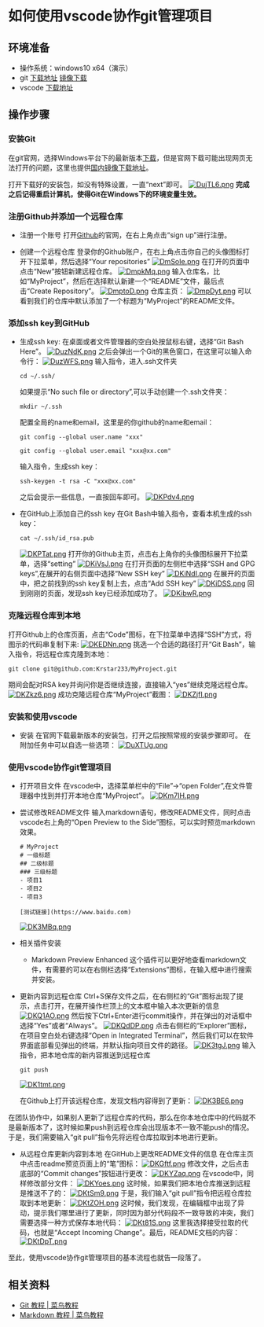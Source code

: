 # 如何使用vscode协作git管理项目

## 环境准备
- 操作系统：windows10 x64（演示）
- git [下载地址](https://git-scm.com/downloads) [镜像下载](http://npm.taobao.org/mirrors/git-for-windows/)
- vscode [下载地址](https://code.visualstudio.com/)

## 操作步骤
### 安装Git
在git官网，选择Windows平台下的最新版本[下载](https://git-scm.com/downloads)，但是官网下载可能出现网页无法打开的问题，这里也提供[国内镜像下载地址](http://npm.taobao.org/mirrors/git-for-windows/)。

打开下载好的安装包，如没有特殊设置，一直“next”即可。
[![DujTL6.png](https://s3.ax1x.com/2020/11/19/DujTL6.png)](https://imgchr.com/i/DujTL6)
**完成之后记得重启计算机，使得Git在Windows下的环境变量生效。**

### 注册Github并添加一个远程仓库
- 注册一个账号
打开[Github](https://github.com/)的官网，在右上角点击“sign up”进行注册。

- 创建一个远程仓库
登录你的Github账户，在右上角点击你自己的头像图标打开下拉菜单，然后选择“Your repositories”
[![DmSoIe.png](https://s3.ax1x.com/2020/11/18/DmSoIe.png)](https://imgchr.com/i/DmSoIe)
在打开的页面中点击“New”按钮新建远程仓库。
[![DmpkMq.png](https://s3.ax1x.com/2020/11/18/DmpkMq.png)](https://imgchr.com/i/DmpkMq)
输入仓库名，比如“MyProject”，然后在选择默认新建一个“README”文件，最后点击“Create Repository”。
[![DmptoD.png](https://s3.ax1x.com/2020/11/18/DmptoD.png)](https://imgchr.com/i/DmptoD)
仓库主页：
[![DmpDyt.png](https://s3.ax1x.com/2020/11/18/DmpDyt.png)](https://imgchr.com/i/DmpDyt)
可以看到我们的仓库中默认添加了一个标题为“MyProject”的README文件。


### 添加ssh key到GitHub
- 生成ssh key:
    在桌面或者文件管理器的空白处按鼠标右键，选择“Git Bash Here”。
    [![DuzNdK.png](https://s3.ax1x.com/2020/11/19/DuzNdK.png)](https://imgchr.com/i/DuzNdK)
    之后会弹出一个Git的黑色窗口，在这里可以输入命令行：
    [![DuzWFS.png](https://s3.ax1x.com/2020/11/19/DuzWFS.png)](https://imgchr.com/i/DuzWFS)
    输入指令，进入.ssh文件夹
    ```
    cd ~/.ssh/
    ```
    如果提示“No such file or directory”,可以手动创建一个.ssh文件夹：
    ```
    mkdir ~/.ssh
    ```
    配置全局的name和email，这里是的你github的name和email：
    ```
    git config --global user.name "xxx"
 
    git config --global user.email "xxx@xx.com"
    ```
    输入指令，生成ssh key：
    ```
    ssh-keygen -t rsa -C "xxx@xx.com"
    ```
    之后会提示一些信息，一直按回车即可。
    [![DKPdv4.png](https://s3.ax1x.com/2020/11/19/DKPdv4.png)](https://imgchr.com/i/DKPdv4)

- 在GitHub上添加自己的ssh key
    在Git Bash中输入指令，查看本机生成的ssh key：
    ```
    cat ~/.ssh/id_rsa.pub
    ```
    [![DKPTat.png](https://s3.ax1x.com/2020/11/19/DKPTat.png)](https://imgchr.com/i/DKPTat)
    打开你的Github主页，点击右上角你的头像图标展开下拉菜单，选择“setting”
    [![DKiVsJ.png](https://s3.ax1x.com/2020/11/19/DKiVsJ.png)](https://imgchr.com/i/DKiVsJ)
    在打开页面的左侧栏中选择“SSH and GPG keys”,在展开的右侧页面中选择“New SSH key”
    [![DKiNdI.png](https://s3.ax1x.com/2020/11/19/DKiNdI.png)](https://imgchr.com/i/DKiNdI)
    在展开的页面中，把之前找到的ssh key复制上去，点击“Add SSH key”
    [![DKiDSS.png](https://s3.ax1x.com/2020/11/19/DKiDSS.png)](https://imgchr.com/i/DKiDSS)
    回到刚刚的页面，发现ssh key已经添加成功了。
    [![DKibwR.png](https://s3.ax1x.com/2020/11/19/DKibwR.png)](https://imgchr.com/i/DKibwR)

### 克隆远程仓库到本地
打开Github上的仓库页面，点击“Code”图标，在下拉菜单中选择“SSH”方式，将图示的代码串复制下来:
[![DKEDNn.png](https://s3.ax1x.com/2020/11/19/DKEDNn.png)](https://imgchr.com/i/DKEDNn)
挑选一个合适的路径打开“Git Bash”，输入指令，将远程仓库克隆到本地：
```
git clone git@github.com:Krstar233/MyProject.git
```
期间会配对RSA key并询问你是否继续连接，直接输入“yes”继续克隆远程仓库。
[![DKZkz6.png](https://s3.ax1x.com/2020/11/19/DKZkz6.png)](https://imgchr.com/i/DKZkz6)
成功克隆远程仓库“MyProject”截图：
[![DKZjfI.png](https://s3.ax1x.com/2020/11/19/DKZjfI.png)](https://imgchr.com/i/DKZjfI)

### 安装和使用vscode
- 安装
在官网下载最新版本的安装包，打开之后按照常规的安装步骤即可。
在附加任务中可以自选一些选项：
[![DuXTUg.png](https://s3.ax1x.com/2020/11/19/DuXTUg.png)](https://imgchr.com/i/DuXTUg)

### 使用vscode协作git管理项目
- 打开项目文件
在vscode中，选择菜单栏中的“File”->“open Folder”,在文件管理器中找到并打开本地仓库“MyProject”。
[![DKm7IH.png](https://s3.ax1x.com/2020/11/19/DKm7IH.png)](https://imgchr.com/i/DKm7IH)
- 尝试修改README文件
输入markdown语句，修改README文件，同时点击vscode右上角的“Open Preview to the Side”图标，可以实时预览markdown效果。
    ```
    # MyProject
    # 一级标题
    ## 二级标题
    ### 三级标题
    - 项目1
    - 项目2
    - 项目3

    [测试链接](https://www.baidu.com)
    ```
    [![DK3MBq.png](https://s3.ax1x.com/2020/11/19/DK3MBq.png)](https://imgchr.com/i/DK3MBq)
    
- 相关插件安装
    - Markdown Preview Enhanced
    这个插件可以更好地查看markdown文件，有需要的可以在右侧栏选择“Extensions”图标，在输入框中进行搜索并安装。

- 更新内容到远程仓库
    Ctrl+S保存文件之后，在右侧栏的“Git”图标出现了提示，点击打开，在展开操作栏顶上的文本框中输入本次更新的信息
    [![DKQ1AO.png](https://s3.ax1x.com/2020/11/19/DKQ1AO.png)](https://imgchr.com/i/DKQ1AO)
    然后按下Ctrl+Enter进行commit操作，并在弹出的对话框中选择“Yes”或者“Always”。
    [![DKQdDP.png](https://s3.ax1x.com/2020/11/19/DKQdDP.png)](https://imgchr.com/i/DKQdDP)
    点击右侧栏的“Explorer”图标，在项目空白处右键选择“Open in Integrated Terminal”，然后我们可以在软件界面底部看见弹出的终端，并默认指向项目文件的路径。
    [![DK3tgJ.png](https://s3.ax1x.com/2020/11/19/DK3tgJ.png)](https://imgchr.com/i/DK3tgJ)
    输入指令，把本地仓库的新内容推送到远程仓库
    ```
    git push
    ```
    [![DK1tmt.png](https://s3.ax1x.com/2020/11/19/DK1tmt.png)](https://imgchr.com/i/DK1tmt)

    在Github上打开该远程仓库，发现文档内容得到了更新：
    [![DK3BE6.png](https://s3.ax1x.com/2020/11/19/DK3BE6.png)](https://imgchr.com/i/DK3BE6)

在团队协作中，如果别人更新了远程仓库的代码，那么在你本地仓库中的代码就不是最新版本了，这时候如果push到远程仓库会出现版本不一致不能push的情况。于是，我们需要输入“git pull”指令先将远程仓库拉取到本地进行更新。
- 从远程仓库更新内容到本地
    在GitHub上更改README文件的信息
    在仓库主页中点击readme预览页面上的“笔”图标：
    [![DKGftf.png](https://s3.ax1x.com/2020/11/19/DKGftf.png)](https://imgchr.com/i/DKGftf)
    修改文件，之后点击底部的“Commit changes”按钮进行更改：
    [![DKYZaq.png](https://s3.ax1x.com/2020/11/19/DKYZaq.png)](https://imgchr.com/i/DKYZaq)
    在vscode中，同样修改部分文件：
    [![DKYoes.png](https://s3.ax1x.com/2020/11/19/DKYoes.png)](https://imgchr.com/i/DKYoes)
    这时候，如果我们把本地仓库推送到远程是推送不了的：
    [![DKtSm9.png](https://s3.ax1x.com/2020/11/19/DKtSm9.png)](https://imgchr.com/i/DKtSm9)
    于是，我们输入“git pull”指令把远程仓库拉取到本地更新：
    [![DKtZOH.png](https://s3.ax1x.com/2020/11/19/DKtZOH.png)](https://imgchr.com/i/DKtZOH)
    这时候，我们发现，在编辑框中出现了异动，提示我们哪里进行了更新，同时因为部分代码段不一致导致的冲突，我们需要选择一种方式保存本地代码：
    [![DKt81S.png](https://s3.ax1x.com/2020/11/19/DKt81S.png)](https://imgchr.com/i/DKt81S)
    这里我选择接受拉取的代码，也就是“Accept Incoming Change”。最后，README文档的内容：
    [![DKtDpT.png](https://s3.ax1x.com/2020/11/19/DKtDpT.png)](https://imgchr.com/i/DKtDpT)

至此，使用vscode协作git管理项目的基本流程也就告一段落了。

## 相关资料
- [Git 教程 | 菜鸟教程](https://www.runoob.com/git/git-tutorial.html)
- [Markdown 教程 | 菜鸟教程](https://www.runoob.com/markdown/md-tutorial.html)